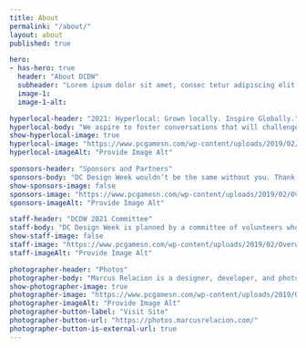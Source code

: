 ```yaml
---
title: About
permalink: "/about/"
layout: about
published: true

hero:
- has-hero: true
  header: "About DCDW"
  subheader: "Lorem ipsum dolor sit amet, consec tetur adipiscing elit. Vivamus et quam finibus, auctor arcu eu, consec tetur erat. Mauris vitae arcu quis nunc varius mollis. Integer nibh tellus, mollis nec luctus sed."
  image-1: 
  image-1-alt: 

hyperlocal-header: "2021: Hyperlocal: Grown locally. Inspire Globally."
hyperlocal-body: "We aspire to foster conversations that will challenge, excite, and promote change. We want to lean into the call and response nature of design and the grassroots history of the District; with a focus on the DMV’s unique local flavor and its impact, particularly Gogo music and culture. Design constitutes different points of reference. Local makers can expect our vision for the future to be pluralistic and our art and design practices to contain a multitude of perspectives and experiences."
show-hyperlocal-image: true
hyperlocal-image: "https://www.pcgamesn.com/wp-content/uploads/2019/02/Overwatch-Baptiste-Abilities.jpg"
hyperlocal-imageAlt: "Provide Image Alt"

sponsors-header: "Sponsors and Partners"
sponsors-body: "DC Design Week wouldn’t be the same without you. Thank you for your support."
show-sponsors-image: false
sponsors-image: "https://www.pcgamesn.com/wp-content/uploads/2019/02/Overwatch-Baptiste-Abilities.jpg"
sponsors-imageAlt: "Provide Image Alt"

staff-header: "DCDW 2021 Committee"
staff-body: "DC Design Week is planned by a committee of volunteers who plan each event, do all the outreach, and more. We’re so grateful for their contributions."
show-staff-image: false
staff-image: "https://www.pcgamesn.com/wp-content/uploads/2019/02/Overwatch-Baptiste-Abilities.jpg"
staff-imageAlt: "Provide Image Alt"

photographer-header: "Photos"
photographer-body: "Marcus Relacion is a designer, developer, and photographer in the DMV area. Thank you for helping us feature DC through your lens and capturing hyperlocal in such vivid and impactful moments."
show-photographer-image: true
photographer-image: "https://www.pcgamesn.com/wp-content/uploads/2019/02/Overwatch-Baptiste-Abilities.jpg"
photographer-imageAlt: "Provide Image Alt"
photographer-button-label: "Visit Site"
photographer-button-url: "https://photos.marcusrelacion.com/"
photographer-button-is-external-url: true
---
```

